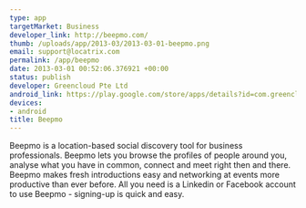 ```yaml
--- 
type: app
targetMarket: Business
developer_link: http://beepmo.com/
thumb: /uploads/app/2013-03/2013-03-01-beepmo.png
email: support@locatrix.com
permalink: /app/beepmo
date: 2013-03-01 00:52:06.376921 +00:00
status: publish
developer: Greencloud Pte Ltd
android_link: https://play.google.com/store/apps/details?id=com.greencloud.beepmo&hl=en
devices: 
- android
title: Beepmo
---
```


Beepmo is a location-based social discovery tool for business professionals. Beepmo lets you browse the profiles of people around you, analyse what you have in common, connect and meet right then and there. Beepmo makes fresh introductions easy and networking at events more productive than ever before. All you need is a Linkedin or Facebook account to use Beepmo - signing-up is quick and easy.
